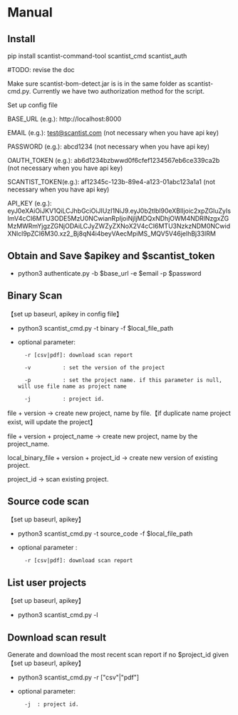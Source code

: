 # Manual

## Install
pip install scantist-command-tool
scantist_cmd
scantist_auth

#TODO: revise the doc

Make sure scantist-bom-detect.jar is is in the same folder as scantist-cmd.py.
Currently we have two authorization method for the script.

Set up config file

BASE_URL (e.g.): http://localhost:8000

EMAIL (e.g.): test@scantist.com (not necessary when you have api key)

PASSWORD (e.g.): abcd1234 (not necessary when you have api key)

OAUTH_TOKEN (e.g.): ab6d1234bzbwwd0f6cfef1234567eb6ce339ca2b (not necessary when you have api key)

SCANTIST_TOKEN(e.g.): af12345c-123b-89e4-a123-01abc123a1a1 (not necessary when you have api key)

API_KEY (e.g.): eyJ0eXAiOiJKV1QiLCJhbGciOiJIUzI1NiJ9.eyJ0b2tlbl90eXBlIjoic2xpZGluZyIsImV4cCI6MTU3ODE5MzU0NCwianRpIjoiNjljMDQxNDhjOWM4NDRlNzgxZGMzMWRmYjgzZGNjODAiLCJyZWZyZXNoX2V4cCI6MTU3NzkzNDM0NCwidXNlcl9pZCI6M30.xz2_Bj8qN4i4beyVAecMpiMS_MQV5V46jelhBj33IRM

## Obtain and Save $apikey and $scantist_token
- python3 authenticate.py -b $base_url -e $email -p $password


## Binary Scan
【set up baseurl, apikey in config file】
- python3 scantist_cmd.py -t binary -f $local_file_path 

- optional parameter: 
        
        -r [csv|pdf]: download scan report
        
        -v          : set the version of the project
        
        -p          : set the project name. if this parameter is null, will use file name as project name
        
        -j          : project id.
        
file + version -> create new project, name by file.【if duplicate name project exist, will update the project】

file + version + project_name -> create new project, name by the project_name.

local_binary_file + version + project_id -> create new version of existing project.

project_id -> scan existing project.

## Source code scan
【set up baseurl, apikey】
- python3 scantist_cmd.py -t source_code -f $local_file_path 

- optional parameter :

        -r [csv|pdf]: download scan report
        
## List user projects
【set up baseurl, apikey】
- python3 scantist_cmd.py -l


## Download scan result
Generate and download the most recent scan report if no $project_id given
【set up baseurl, apikey】

- python3 scantist_cmd.py -r ["csv"|"pdf"]

- optional parameter:

        -j  : project id.
